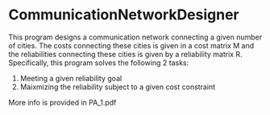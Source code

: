 # CommunicationNetworkDesigner

This program designs a communication network connecting a given number of cities. The costs connecting these cities is given
in a cost matrix M and the reliabilities connecting these cities is given by a reliability matrix R. Specifically, this 
program solves the following 2 tasks:
1) Meeting a given reliability goal
2) Maixmizing the reliability subject to a given cost constraint

More info is provided in PA_1.pdf
